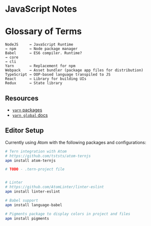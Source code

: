 # JavaScript Notes

# Glossary of Terms
```
NodeJS     → JavaScript Runtime
→ npm      → Node package manager
Babel      → ES6 compiler. Runtime?
→ core
→ cli
Yarn       → Replacement for npm
Webpack    → Asset bundler (package app files for distribution)
TypeScript → OOP-based language transpiled to JS
React      → Library for building UIs
Redux      → State library
```

## Resources

- [`yarn` packages](https://yarnpkg.com/en/packages)
- [`yarn global` docs](https://yarnpkg.com/lang/en/docs/cli/global/)

## Editor Setup
Currently using Atom with the following packages and configurations:

```bash
# Tern integration with Atom
# https://github.com/tststs/atom-ternjs
apm install atom-ternjs

# TODO - .tern-project file


# Linter
# https://github.com/AtomLinter/linter-eslint
apm install linter-eslint

# Babel support
apm install language-babel

# Pigments package to display colors in project and files
apm install pigments
```
